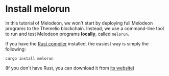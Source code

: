# Install melorun

In this tutorial of Melodeon, we won't start by deploying full Melodeon programs to the Themelio blockchain. Instead, we use a command-line tool to run and test Melodeon programs **locally**, called `melorun`.

If you have the [Rust compiler](https://www.rust-lang.org/) installed, the easiest way is simply the following:

```
cargo install melorun
```

(If you don't have Rust, you can download it from [its website](https://rust-lang.org/))
